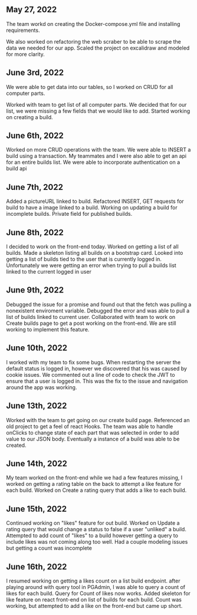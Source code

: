 ## May 27, 2022


The team workd on creating the Docker-compose.yml file and installing requirements.

We also worked on refactoring the web scraber to be able to scrape the data we needed for our app.
Scaled the project on excalidraw and modeled for more clarity.

## June 3rd, 2022

We were able to get data into our tables, so I worked on CRUD for all computer parts.

Worked with team to get list of all computer parts. We decided that for our list, we were missing a few fields that we would like to add.
Started working on creating a build.

## June 6th, 2022

Worked on more CRUD operations with the team. We were able to INSERT a build using a transaction.
My teammates and I were also able to get an api for an entire builds list. We were able to incorporate authentication on a build api

## June 7th, 2022
Added a pictureURL linked to build. Refactored INSERT, GET requests for build to have a image linked to a build.
Working on updating a build for incomplete builds. Private field for published builds.

## June 8th, 2022

I decided to work on the front-end today. Worked on getting a list of all builds. Made a skeleton listing all builds on a bootstrap card. Looked into getting a list of builds tied to the user that is currently logged in. Unfortunately 
we were getting an error when trying to pull a builds list linked to the current logged in user

## June 9th, 2022

Debugged the issue for a promise and found out that the fetch was pulling a nonexistent enviroment variable. Debugged the error and was able to pull a list of builds linked to current user. Collaborated with team to work on Create builds page to get a post working on the front-end. We are still working to implement this feature.


## June 10th, 2022

I worked with my team to fix some bugs. When restarting the server the default status is logged in, however we discovered that his was caused by cookie issues. We commented out a line of code to check the JWT to ensure that a user is logged in. This was the fix to the issue and navigation around the app was working.


## June 13th, 2022

Worked with the team to get going on our create build page. Referenced an old project to get a feel of react Hooks. The team was able to handle onClicks to change state of each part that was selected in order to add value to our JSON body. Eventually a instance of a build was able to be created.

## June 14th, 2022

My team worked on the front-end while we had a few features missing, I worked on getting a rating table on the back to attempt a like feature for each build. Worked on Create a rating query that adds a like to each build.

## June 15th, 2022

Continued working on "likes" feature for out build. Worked on Update a rating query that would change a status to false if a user "unliked" a build. Attempted to add count of "likes" to a build however getting a query to include likes was not coming along too well. Had a couple modeling issues but getting a count was incomplete

## June 16th, 2022

I resumed working on getting a likes count on a list build endpoint. after playing around with query tool in PGAdmin, I was able to query a count of likes for each build. Query for Count of likes now works. Added skeleton for like feature on react front-end on list of builds for each build. Count was working, but attempted to add a like on the front-end but came up short.